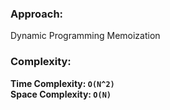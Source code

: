 ### Approach:
Dynamic Programming Memoization
​
### Complexity:
**Time Complexity: `O(N^2)`**\
**Space Complexity: `O(N)`**